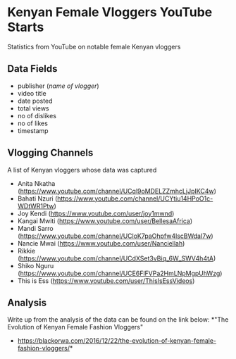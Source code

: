 # Kenyan Female Vloggers YouTube Starts
Statistics from YouTube on notable female Kenyan vloggers

## Data Fields
* publisher (*name of vlogger*)
* video title
* date posted
* total views
* no of dislikes
* no of likes
* timestamp

## Vlogging Channels
A list of Kenyan vloggers whose data was captured
* Anita Nkatha (https://www.youtube.com/channel/UCql9oMDELZZmhcLjJpIKC4w)
* Bahati Nzuri (https://www.youtube.com/channel/UCYtiu14HPoO1c-WDtWR1Ptw)
* Joy Kendi (https://www.youtube.com/user/joy1mwnd)
* Kangai Mwiti (https://www.youtube.com/user/BellesaAfrica)
* Mandi Sarro (https://www.youtube.com/channel/UCloK7paOhpfw4lscBWdaI7w)
* Nancie Mwai (https://www.youtube.com/user/Nanciellah)
* Rikkie (https://www.youtube.com/channel/UCdXSet3vBiq_6W_SWV4h4tA)
* Shiko Nguru (https://www.youtube.com/channel/UCE6FlFVPa2HmLNpMgpUhWzg)
* This is Ess (https://www.youtube.com/user/ThisIsEssVideos)


## Analysis
Write up from the analysis of the data can be found on the link below:
*"The Evolution of Kenyan Female Fashion Vloggers"
* https://blackorwa.com/2016/12/22/the-evolution-of-kenyan-female-fashion-vloggers/*






